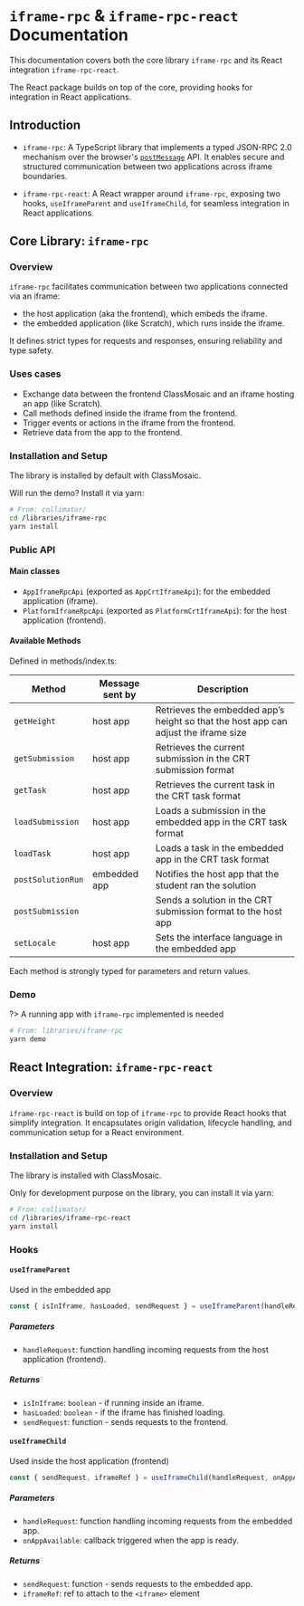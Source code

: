 # `iframe-rpc` & `iframe-rpc-react` Documentation

This documentation covers both the core library `iframe-rpc` and its React integration `iframe-rpc-react`.

The React package builds on top of the core, providing hooks for integration in React applications.


## Introduction

- `iframe-rpc`: A TypeScript library that implements a typed JSON-RPC 2.0 mechanism over the browser's [`postMessage`](https://developer.mozilla.org/en-US/docs/Web/API/Window/postMessage) API. 
It enables secure and structured communication between two applications across iframe boundaries.

- `iframe-rpc-react`: A React wrapper around `iframe-rpc`, exposing two hooks, `useIframeParent` and `useIframeChild`, for seamless integration in React applications.

## Core Library: `iframe-rpc`

### Overview

`iframe-rpc` facilitates communication between two applications connected via an iframe:

-  the host application (aka the frontend), which embeds the iframe.
-  the embedded application (like Scratch), which runs inside the iframe.

It defines strict types for requests and responses, ensuring reliability and type safety.

### Uses cases

- Exchange data between the frontend ClassMosaic and an iframe hosting an app (like Scratch).
- Call methods defined inside the iframe from the frontend.
- Trigger events or actions in the iframe from the frontend.
- Retrieve data from the app to the frontend.

### Installation and Setup

The library is installed by default with ClassMosaic.

Will run the demo? Install it via yarn:

```sh
# From: collimator/
cd /libraries/iframe-rpc
yarn install
```

### Public API

#### Main classes

- `AppIframeRpcApi` (exported as `AppCrtIframeApi`): for the embedded application (iframe).
- `PlatformIframeRpcApi` (exported as `PlatformCrtIframeApi`): for the host application (frontend).

#### Available Methods

Defined in methods/index.ts:

| Method            | Message sent by |  Description                             |
| ----------------- | ------------    | ------------------------------- |
| `getHeight`       | host app    | Retrieves the embedded app’s height so that the host app can adjust the iframe size | 
| `getSubmission`   | host app        | Retrieves the current submission in the CRT submission format |
| `getTask`         | host app        | Retrieves the current task in the CRT task format |
| `loadSubmission`  | host app        | Loads a submission in the embedded app in the CRT task format |
| `loadTask`        | host app        | Loads a task in the embedded app in the CRT task format |
| `postSolutionRun` | embedded app    | Notifies the host app that the student ran the solution |
| `postSubmission`  |                 | Sends a solution in the CRT submission format to the host app |
| `setLocale`       | host app        | Sets the interface language in the embedded app |

Each method is strongly typed for parameters and return values.

### Demo

?> A running app with `iframe-rpc` implemented is needed

```sh
# From: libraries/iframe-rpc
yarn demo
```

## React Integration: `iframe-rpc-react`

### Overview

`iframe-rpc-react` is build on top of `iframe-rpc` to provide React hooks that simplify integration.
It encapsulates origin validation, lifecycle handling, and communication setup for a React environment.

### Installation and Setup

The library is installed with ClassMosaic.

Only for development purpose on the library, you can install it via yarn:

```sh
# From: collimator/
cd /libraries/iframe-rpc-react
yarn install
```

### Hooks

#### `useIframeParent`

Used in the embedded app

```ts
const { isInIframe, hasLoaded, sendRequest } = useIframeParent(handleRequest);
```

##### Parameters

- `handleRequest`: function handling incoming requests from the host application (frontend).

##### Returns

- `isInIframe`: `boolean` - if running inside an iframe.
- `hasLoaded`: `boolean` - if the iframe has finished loading.
- `sendRequest`: function - sends requests to the frontend.

#### `useIframeChild`

Used inside the host application (frontend)

```ts
const { sendRequest, iframeRef } = useIframeChild(handleRequest, onAppAvailable);
```

##### Parameters

- `handleRequest`: function handling incoming requests from the embedded app.
- `onAppAvailable`: callback triggered when the app is ready.

##### Returns

- `sendRequest`: function - sends requests to the embedded app.
- `iframeRef`: ref to attach to the `<iframe>` element
